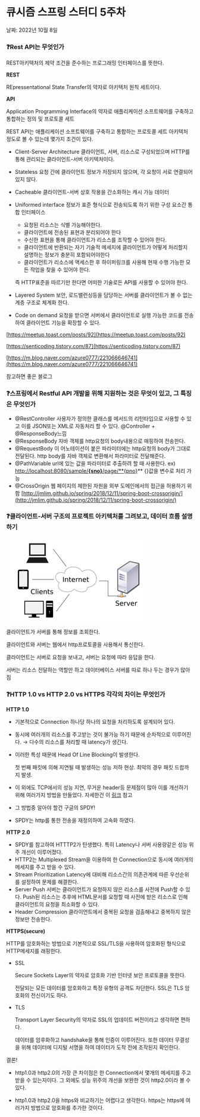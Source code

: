 # 큐시즘 스프링 스터디 5주차

날짜: 2022년 10월 8일

### ❓Rest API는 무엇인가

REST아키텍처의 제약 조건을 준수하는 프로그래밍 인터페이스를 뜻한다.

**REST**

REpressentational State Transfer의 약자로 아키텍처 원칙 세트이다.

**API**

Application Programming Interface의 약자로 애플리케이션 소프트웨어를 구축하고 통합하는 정의 및 프로토콜 세트

REST API는 애플리케이션 소프트웨어를 구축하고 통합하는 프로토콜 세트 아키텍처 정도로 볼 수 있는데 몇가지 조건이 있다.

- Client-Server Architecture
클라이언트, 서버, 리소스로 구성되었으며 HTTP를 통해 관리되는 클라이언트-서버 아키텍처이다.
- Stateless
요청 간에 클라이언트 정보가 저장되지 않으며, 각 요청이 서로 연결되어있지 않다.
- Cacheable
클라이언트-서버 상호 작용을 간소화하는 캐시 가능 데이터
- Uniformed interface
정보가 표준 형식으로 전송되도록 하기 위한 구성 요소간 통합 인터페이스
    - 요청된 리소스는 식별 가능해야한다.
    - 클라이언트에 전송된 표현과 분리되어야 한다
    - 수신한 표현을 통해 클라이언트가 리소스를 조작할 수 있어야 한다.
    - 클라이언트에 반환되는 자기 기술적 메세지에 클라이언트가 어떻게 처리할지 설명하는 정보가 충분히 포함되어야한다
    - 클라이언트가 리소스에 액세스한 후 하이퍼링크를 사용해 현재 수행 가능한 모든 작업을 찾을 수 있어야 한다.
    
    즉 HTTP표준을 따르기만 한다면 어떠한 기술로든 API를 사용할 수 있어야 한다.
    
- Layered System
보안, 로드밸런싱등을 담당하는 서버를 클라이언트가 볼 수 없는 계층 구조로 체계화 한다.
- Code on demand
요청을 받으면 서버에서 클라이언트로 실행 가능한 코드를 전송하여 클라이언트 기능을 확장할 수 있다.

[https://meetup.toast.com/posts/92](https://meetup.toast.com/posts/92)

[https://senticoding.tistory.com/87](https://senticoding.tistory.com/87)

[https://m.blog.naver.com/azure0777/221066646741](https://m.blog.naver.com/azure0777/221066646741)

참고하면 좋은 블로그

### ❓스프링에서 Restful API 개발을 위해 지원하는 것은 무엇이 있고, 그 특징은 무엇인가

- @RestController
사용자가 정의한 클래스를 메서드의 리턴타입으로 사용할 수 있고 이를 JSON또는 XML로 자동처리 할 수 있다. @Controller + @ResponseBody느낌
- @ResponseBody
자바 객체를 http요청의 body내용으로 매핑하여 전송한다.
- @RequestBody
이 어노테이션이 붙은 파라미터에는 http요청의 body가 그대로 전달된다.
http body를 자바 객체로 변환해서 파라미터로 전달해준다.
- @PathVariable
url에 있는 값을 파라미터로 추출하려 할 때 사용한다.
ex) [http://localhost:8080/sample/**{sno}**/page/**{pno}](http://localhost:8080/sample/{sno}/page/{pno})** {}값을 변수로 처리 가능
- @CrossOrigin
웹 페이지의 제한된 자원을 외부 도메인에서의 접근을 허용하기 위함
[http://jmlim.github.io/spring/2018/12/11/spring-boot-crossorigin/](http://jmlim.github.io/spring/2018/12/11/spring-boot-crossorigin/)

### ❓클라이언트-서버 구조의 프로젝트 아키텍처를 그려보고, 데이터 흐름 설명하기

<img src="./Images/goseungwon_1.png">

클라이언트가 서버를 통해 정보를 조회한다.

클라이언트와 서버는 웹에서 http프로토콜을 사용해서 통신한다.

클라이언트는 서버로 요청을 보내고, 서버는 요청에 따라 응답을 한다.

서버는 리소스 전달하는 역할만 하고 데이터베이스 서버를 따로 하나 두는 경우가 많아짐

### ❓HTTP 1.0 vs HTTP 2.0 vs HTTPS 각각의 차이는 무엇인가

**HTTP 1.0**

- 기본적으로 Connection 하나당 하나의 요청을 처리하도록 설계되어 있다.
- 동시에 여러개의 리소스를 주고받는 것이 불가능 하기 때문에 순차적으로 이루어진다. → 다수의 리소스를 처리할 때 latency가 생긴다.

- 이러한 특성 때문에 Head Of Line Blocking이 발생한다.
    
    첫 번째 패킷에 의해 지연될 때 발생하는 성능 저하 현상. 최악의 경우 패킷 드랍까지 발생.
    

- 이 외에도 TCP에서의 성능 지연, 무거운 header등 문제점이 많아 이를 개선하기 위해 여러가지 방법을 만들었다. 자세한건 이 [링크](https://seokbeomkim.github.io/posts/http1-http2/) 참고
- 그 방법중 알아야 할건 구글의 SPDY!
- SPDY는 http를 통한 전송을 재정의하여 고속화 하였다.

**HTTP 2.0**

- SPDY를 참고하여 HTTTP2가 탄생했다. 특히 Latency나 서버 사용량같은 성능 위주 개선이 이루어졌다.
- HTTP2는 Multiplexed Stream을 이용하여 한 Connection으로 동시에 여러개의 메세지를 주고 받을 수 있다.
- Stream Prioritization
Latency에 대비해 리소스간의 의존관계에 따른 우선순위를 설정하여 문제를 해결한다.
- Server Push
서버는 클라이언트가 요청하지 않은 리소스를 사전에 Push할 수 있다. Push된 리소스는 추후에 HTML문서를 요청할 때 사전에 받은 리소스로 인해 클라이언트의 요청을 최소화할 수 있다.
- Header Compression
클라이언트에서 중복된 요청을 검출해내고 중복하지 않은 정보만 전송한다.

**HTTPS(secure)**

HTTP를 암호화하는 방법으로 기본적으로 SSL/TLS을 사용하여 암호화된 형식으로 HTTP메세지를 래핑한다.

- SSL
    
    Secure Sockets Layer의 약자로 암호화 기반 인터넷 보안 프로토콜을 뜻한다.
    
    전달되는 모든 데이터를 암호화하고 특정 유형의 공격도 차단한다. SSL은 TLS 암호화의 전신이기도 하다.
    

- TLS
    
    Transport Layer Security의 약자로 SSL의 업데이트 버전이라고 생각하면 편하다.
    
    데이터를 암후화하고 handshake을 통해 인증이 이루어진다. 또한 데이터 무결성을 위해 데이터에 디지털 서명을 하여 데이터가 도착 전에 조작된지 확인한다.
    

결론!

- http1.0과 http2.0의 가장 큰 차이점은 한 Connection에서 몇개의 메세지를 주고받을 수 있는지이다. 그 외에도 성능 위주의 개선을 보완한 것이 http2.0이라 볼 수 있다.

- http1.0과 http2.0을 https와 비교하기는 어렵다고 생각한다. https는 https에 여러가지 방법으로 암호화를 추가한 것이다.
